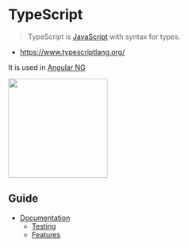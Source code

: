 # TypeScript  

> TypeScript is [JavaScript](https://github.com/babelcodes/js) with syntax for types.
- https://www.typescriptlang.org/

It is used in [Angular NG](https://github.com/babelcodes/angular-ng)

<img src="https://upload.wikimedia.org/wikipedia/commons/4/4c/Typescript_logo_2020.svg" width="200">


## Guide

- [Documentation](doc/README.md)
   - [Testing](./doc/testing/README.md)
   - [Features](./doc/features/README.md)

